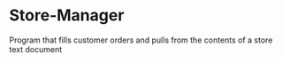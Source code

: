 # Store-Manager
Program that fills customer orders and pulls from the contents of a store text document
